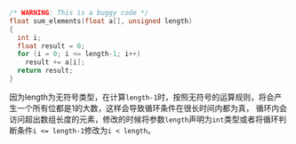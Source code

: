 ```c
/* WARNING: This is a buggy code */
float sum_elements(float a[], unsigned length)
{
  int i;
  float result = 0;
  for (i = 0; i <= length-1; i++)
    result += a[i];
  return result;
}
```

因为length为无符号类型，在计算```length-1```时，按照无符号的运算规则，将会产生一个所有位都是1的大数，这样会导致循环条件在很长时间内都为真，
循环内会访问超出数组长度的元素，修改的时候将参数```length```声明为```int```类型或者将循环判断条件```i <= length-1```修改为```i < length```。